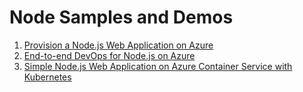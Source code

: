 # Node Samples and Demos

1. [Provision a Node.js Web Application on Azure](https://github.com/pvandorp/node-samples/blob/master/1.%20provision-node-webapp/)
2. [End-to-end DevOps for Node.js on Azure](https://github.com/pvandorp/node-samples/blob/master/2.%20devops-end-to-end/)
3. [Simple Node.js Web Application on Azure Container Service with Kubernetes](https://github.com/pvandorp/node-samples/blob/master/3.%20simple-node-on-acs-kubernetes/)
